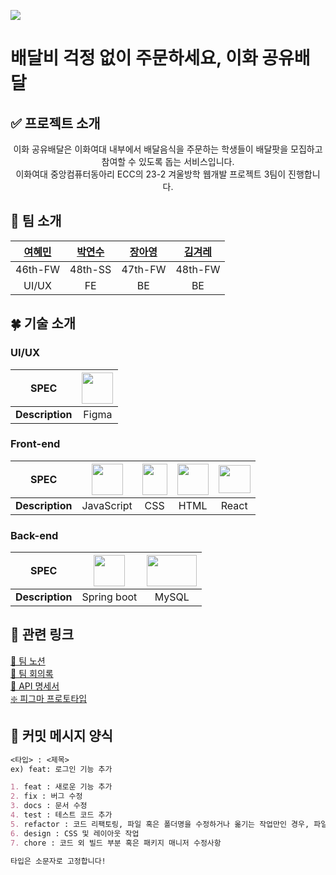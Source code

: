 ![](https://i.imgur.com/fFs6zCs.png)
# 배달비 걱정 없이 주문하세요, 이화 공유배달

## ✅ 프로젝트 소개
<center>이화 공유배달은 이화여대 내부에서 배달음식을 주문하는 학생들이 배달팟을 모집하고 참여할 수 있도록 돕는 서비스입니다.<br>이화여대 중앙컴퓨터동아리 ECC의 23-2 겨울방학 웹개발 프로젝트 3팀이 진행합니다.</center>

## 🌿 팀 소개
| [여혜민](https://github.com/hm5008) | [박연수](https://github.com/piaoyanxiu) | [장아영](https://github.com/aarovo) | [김겨레](https://github.com/gyesswhat) |
|:---:|:---:|:---:|:---:|
| 46th-FW | 48th-SS | 47th-FW | 48th-FW
| UI/UX | FE | BE | BE

## 🍀 기술 소개
### UI/UX
| SPEC | <img src="https://cdn.sanity.io/images/599r6htc/localized/46a76c802176eb17b04e12108de7e7e0f3736dc6-1024x1024.png?w=804&h=804&q=75&fit=max&auto=format" width="50" height="50"/> |
|:---:|:---:|
| **Description** | Figma | 

### Front-end
| SPEC | <img src="https://upload.wikimedia.org/wikipedia/commons/thumb/6/6a/JavaScript-logo.png/768px-JavaScript-logo.png" width="50" height="50"/> | <img src="https://upload.wikimedia.org/wikipedia/commons/thumb/d/d5/CSS3_logo_and_wordmark.svg/1200px-CSS3_logo_and_wordmark.svg.png" width="40" height="50"/> | <img src="https://upload.wikimedia.org/wikipedia/commons/thumb/6/61/HTML5_logo_and_wordmark.svg/512px-HTML5_logo_and_wordmark.svg.png" width="50" height="50" /> | <img src="https://upload.wikimedia.org/wikipedia/commons/thumb/a/a7/React-icon.svg/512px-React-icon.svg.png" width="51" height="45"/> |
|:---:|:---:|:---:|:---:|:---:|
| **Description** | JavaScript | CSS | HTML | React |

### Back-end
| SPEC | <img src="https://taetaetae.github.io/images/spring-boot-eclipse/spring-boot-logo.jpg" width="50" height="50"/> | <img src="https://upload.wikimedia.org/wikipedia/labs/8/8e/Mysql_logo.png" width="80" height="50"/> |
|:---:|:---:|:---:|
| **Description** | Spring boot | MySQL |

## 🍏 관련 링크
[🌱 팀 노션](https://www.notion.so/suuujin-kim/3-e5ffe9bb462e424a9fca2be7512f8bc0) <br>
[🧩 팀 회의록](https://www.notion.so/suuujin-kim/e08a8a2d992546bbb916ce12dabbaf05?v=07e59cd440844ac693a3b139c0bc53dd) <br>
[📗 API 명세서](https://docs.google.com/spreadsheets/d/1Jap0bQoPZ0VVg5za-n9ZCGqq5-aN4dZ0iLo__M-Qirs/edit?usp=sharing) <br>
[❇️ 피그마 프로토타입]() <br>

## 🍃 커밋 메시지 양식
``` Markdown
<타입> : <제목>
ex) feat: 로그인 기능 추가

1. feat : 새로운 기능 추가
2. fix : 버그 수정
3. docs : 문서 수정
4. test : 테스트 코드 추가
5. refactor : 코드 리팩토링, 파일 혹은 폴더명을 수정하거나 옮기는 작업만인 경우, 파일을 삭제하는 작업만 수행한 경우
6. design : CSS 및 레이아웃 작업
7. chore : 코드 외 빌드 부분 혹은 패키지 매니저 수정사항

타입은 소문자로 고정합니다!
```
